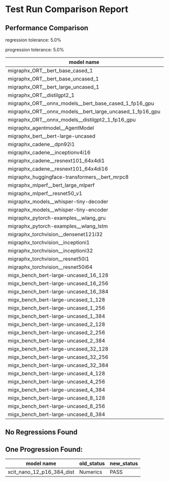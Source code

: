 # Test Run Comparison Report

## Performance Comparison

regression tolerance: 5.0%

progression tolerance: 5.0%

|model name|exit_status|analysis|old_time_ms|new_time_ms|change_ms|percent_change|
|---|---|---|---|---|---|---|
|migraphx_ORT__bert_base_cased_1|PASS|within tol|92.1952|89.9793|-2.2159|-2.4%|
|migraphx_ORT__bert_base_uncased_1|PASS|within tol|86.6093|90.6642|4.0549|4.68%|
|migraphx_ORT__bert_large_uncased_1|PASS|progression|298.9161|255.2931|-43.623|-14.59%|
|migraphx_ORT__distilgpt2_1|PASS|within tol|32.3616|33.3788|1.0172|3.14%|
|migraphx_ORT__onnx_models__bert_base_cased_1_fp16_gpu|Numerics|within tol|87.0606|86.1499|-0.9107|-1.05%|
|migraphx_ORT__onnx_models__bert_large_uncased_1_fp16_gpu|Numerics|within tol|252.781|254.159|1.3779|0.55%|
|migraphx_ORT__onnx_models__distilgpt2_1_fp16_gpu|Numerics|within tol|39.5486|40.9683|1.4197|3.59%|
|migraphx_agentmodel__AgentModel|Numerics|progression|1.3415|0.9992|-0.3424|-25.52%|
|migraphx_bert__bert-large-uncased|PASS|within tol|366.8345|375.7765|8.942|2.44%|
|migraphx_cadene__dpn92i1|PASS|within tol|162.9489|164.2869|1.338|0.82%|
|migraphx_cadene__inceptionv4i16|PASS|within tol|5401.1662|5425.8134|24.6471|0.46%|
|migraphx_cadene__resnext101_64x4di1|PASS|within tol|330.4618|315.8763|-14.5855|-4.41%|
|migraphx_cadene__resnext101_64x4di16|PASS|within tol|5032.5549|5041.3193|8.7644|0.17%|
|migraphx_huggingface-transformers__bert_mrpc8|PASS|progression|421.2847|398.1225|-23.1622|-5.5%|
|migraphx_mlperf__bert_large_mlperf|Numerics|within tol|441.6672|434.8397|-6.8275|-1.55%|
|migraphx_mlperf__resnet50_v1|PASS|within tol|95.535|96.9498|1.4148|1.48%|
|migraphx_models__whisper-tiny-decoder|PASS|regression|33.2817|37.7305|4.4488|13.37%|
|migraphx_models__whisper-tiny-encoder|Numerics|progression|216.3624|179.4482|-36.9141|-17.06%|
|migraphx_pytorch-examples__wlang_gru|PASS|regression|59.6321|70.6601|11.0281|18.49%|
|migraphx_pytorch-examples__wlang_lstm|PASS|regression|20.1063|24.1545|4.0483|20.13%|
|migraphx_torchvision__densenet121i32|PASS|within tol|1445.1794|1495.6344|50.455|3.49%|
|migraphx_torchvision__inceptioni1|PASS|within tol|204.8921|203.9353|-0.9568|-0.47%|
|migraphx_torchvision__inceptioni32|PASS|within tol|5840.4742|5725.2768|-115.1974|-1.97%|
|migraphx_torchvision__resnet50i1|PASS|within tol|84.164|86.1466|1.9825|2.36%|
|migraphx_torchvision__resnet50i64|PASS|within tol|5392.8711|5465.5841|72.713|1.35%|
|migx_bench_bert-large-uncased_16_128|PASS|progression|1519.929|1417.8893|-102.0396|-6.71%|
|migx_bench_bert-large-uncased_16_256|PASS|regression|3025.4459|3216.6718|191.226|6.32%|
|migx_bench_bert-large-uncased_16_384|Numerics|within tol|4610.8969|4749.1306|138.2338|3.0%|
|migx_bench_bert-large-uncased_1_128|PASS|within tol|152.2672|152.1147|-0.1525|-0.1%|
|migx_bench_bert-large-uncased_1_256|PASS|within tol|254.8041|252.0077|-2.7964|-1.1%|
|migx_bench_bert-large-uncased_1_384|PASS|within tol|383.7318|372.6653|-11.0665|-2.88%|
|migx_bench_bert-large-uncased_2_128|PASS|within tol|243.6882|243.3304|-0.3579|-0.15%|
|migx_bench_bert-large-uncased_2_256|PASS|within tol|447.3532|449.4961|2.1428|0.48%|
|migx_bench_bert-large-uncased_2_384|PASS|progression|702.7478|663.0479|-39.6999|-5.65%|
|migx_bench_bert-large-uncased_32_128|PASS|within tol|2806.688|2929.0085|122.3205|4.36%|
|migx_bench_bert-large-uncased_32_256|PASS|within tol|5912.3637|5786.6509|-125.7128|-2.13%|
|migx_bench_bert-large-uncased_32_384|Numerics|within tol|9434.4129|9157.6528|-276.7601|-2.93%|
|migx_bench_bert-large-uncased_4_128|PASS|within tol|425.3968|408.4262|-16.9706|-3.99%|
|migx_bench_bert-large-uncased_4_256|PASS|within tol|832.6609|802.3531|-30.3078|-3.64%|
|migx_bench_bert-large-uncased_4_384|PASS|regression|1280.2208|1900.2161|619.9953|48.43%|
|migx_bench_bert-large-uncased_8_128|PASS|within tol|745.4395|737.4732|-7.9663|-1.07%|
|migx_bench_bert-large-uncased_8_256|PASS|within tol|1527.0518|1518.2427|-8.8091|-0.58%|
|migx_bench_bert-large-uncased_8_384|PASS|regression|2433.2004|2634.8574|201.657|8.29%|

## No Regressions Found

## One Progression Found:

|model name|old_status|new_status|
|---|---|---|
|xcit_nano_12_p16_384_dist|Numerics|PASS|

